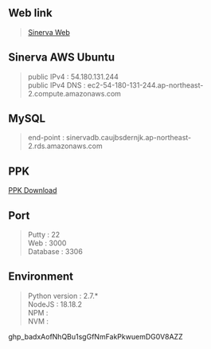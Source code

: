 ## Web link
>[Sinerva Web](https://3.133.111.198:3000)

## Sinerva AWS Ubuntu
>public IPv4 : 54.180.131.244  
>public IPv4 DNS : ec2-54-180-131-244.ap-northeast-2.compute.amazonaws.com


## MySQL
>end-point : sinervadb.caujbsdernjk.ap-northeast-2.rds.amazonaws.com


## PPK
[PPK Download](https://github.com/rmflsdl4/ProjectSinerva/releases/download/ppk/sinervaPPK.ppk)


## Port
>Putty : 22  
>Web : 3000  
>Database : 3306


## Environment
>Python version : 2.7.*  
>NodeJS : 18.18.2  
>NPM :   
>NVM :



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


